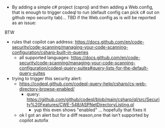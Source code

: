 - By adding a simple c# project (csproj) and then adding a Web.config, that is enough to trigger codeql to run (default config can pick c# out on github repo security tab)... TBD if the Web.config as is will be reported as an issue:

BTW
- rules that copilot can address: https://docs.github.com/en/code-security/code-scanning/managing-your-code-scanning-configuration/csharp-built-in-queries
  - all supported languages: https://docs.github.com/en/code-security/code-scanning/managing-your-code-scanning-configuration/codeql-query-suites#query-lists-for-the-default-query-suites
- trying to trigger this security alert:
  - https://codeql.github.com/codeql-query-help/csharp/cs-web-directory-browse-enabled/
    - query: https://github.com/github/codeql/blob/main/csharp/ql/src/Security%20Features/CWE-548/ASPNetDirectoryListing.ql
        - yup this even shows "enabled" ... hopefully that fixes it
  - ok I got an alert but for a diff reason,one that isn't supported by copilot autofix


